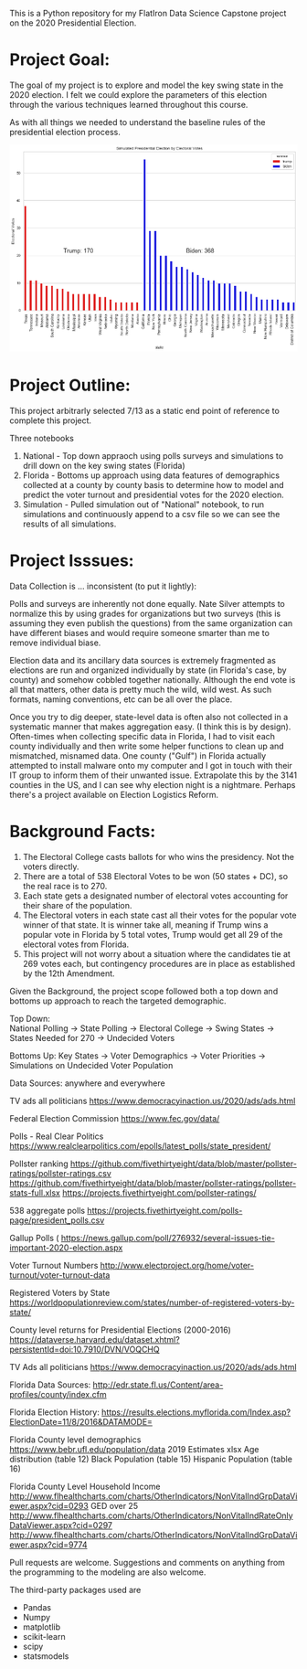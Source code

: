 This is a Python repository for my FlatIron Data Science Capstone project on the 2020 Presidential Election.  

# Project Goal:
The goal of my project is to explore and model the key swing state in the 2020 election. I felt we could explore the parameters of this election through the various techniques learned throughout this course.  

As with all things we needed to understand the baseline rules of the presidential election process.

![Simulated Election Results](https://github.com/bktong/Project-Reveal/blob/master/images/EV_Breakdown.png)


# Project Outline:

This project arbitrarly selected 7/13 as a static end point of reference to complete this project.

Three notebooks

1. National - Top down appraoch using polls surveys and simulations to drill down on the key swing states (Florida)
2. Florida - Bottoms up approach using data features of demographics collected at a county by county basis to determine how to model and predict the voter turnout and presidential votes for the 2020 election.
3. Simulation - Pulled simulation out of "National" notebook, to run simulations and continuously append to a csv file so we can see the results of all simulations.


# Project Isssues:

Data Collection is ... inconsistent (to put it lightly):

Polls and surveys are inherently not done equally.  Nate Silver attempts to normalize this by using grades for organizations but two surveys (this is assuming they even publish the questions) from the same organization can have different biases and would require someone smarter than me to remove individual biase.

Election data and its ancillary data sources is extremely fragmented as elections are run and organized individually by state (in Florida's case, by county) and somehow cobbled together nationally.  Although the end vote is all that matters, other data is pretty much the wild, wild west.  As such formats, naming conventions, etc can be all over the place.   

Once you try to dig deeper, state-level data is often also not collected in a systematic manner that makes aggregation easy.  (I think this is by design).  Often-times when collecting specific data in Florida, I had to visit each county individually and then write some helper functions to clean up and mismatched, misnamed data.  One county ("Gulf") in Florida actually attempted to install malware onto my computer and I got in touch with their IT group to inform them of their unwanted issue.  Extrapolate this by the 3141 counties in the US, and I can see why election night is a nightmare.   Perhaps there's a project available on Election Logistics Reform.


# Background Facts:
1. The Electoral College casts ballots for who wins the presidency.  Not the voters directly.  
2. There are a total of 538 Electoral Votes to be won (50 states + DC), so the real race is to 270.
3. Each state gets a designated number of electoral votes accounting for their share of the population.  
4. The Electoral voters in each state cast all their votes for the popular vote winner of that state.   It is winner take all, meaning if Trump wins a popular vote in Florida by 5 total votes, Trump would get all 29 of the electoral votes from Florida.  
5. This project will not worry about a situation where the candidates tie at 269 votes each, but contingency procedures are in place as established by the 12th Amendment.

Given the Background, the project scope followed both a top down and bottoms up approach to reach the targeted demographic.

Top Down:   
National Polling -> State Polling -> Electoral College -> Swing States -> States Needed for 270 -> Undecided Voters

Bottoms Up:
Key States -> Voter Demographics -> Voter Priorities -> Simulations on Undecided Voter Population

Data Sources:
anywhere and everywhere

TV ads all politicians
https://www.democracyinaction.us/2020/ads/ads.html

Federal Election Commission
https://www.fec.gov/data/

Polls - Real Clear Politics
https://www.realclearpolitics.com/epolls/latest_polls/state_president/

Pollster ranking
https://github.com/fivethirtyeight/data/blob/master/pollster-ratings/pollster-ratings.csv
https://github.com/fivethirtyeight/data/blob/master/pollster-ratings/pollster-stats-full.xlsx
https://projects.fivethirtyeight.com/pollster-ratings/

538 aggregate polls
https://projects.fivethirtyeight.com/polls-page/president_polls.csv

Gallup Polls (
https://news.gallup.com/poll/276932/several-issues-tie-important-2020-election.aspx

Voter Turnout Numbers
http://www.electproject.org/home/voter-turnout/voter-turnout-data

Registered Voters by State
https://worldpopulationreview.com/states/number-of-registered-voters-by-state/

County level returns for Presidential Elections (2000-2016)
https://dataverse.harvard.edu/dataset.xhtml?persistentId=doi:10.7910/DVN/VOQCHQ

TV Ads all politicians
https://www.democracyinaction.us/2020/ads/ads.html

Florida Data Sources:
http://edr.state.fl.us/Content/area-profiles/county/index.cfm

Florida Election History:
https://results.elections.myflorida.com/Index.asp?ElectionDate=11/8/2016&DATAMODE=

Florida County level demographics
https://www.bebr.ufl.edu/population/data
2019 Estimates xlsx
Age distribution (table 12)
Black Population (table 15)
Hispanic Population (table 16)

Florida County Level Household Income
http://www.flhealthcharts.com/charts/OtherIndicators/NonVitalIndGrpDataViewer.aspx?cid=0293
GED over 25
http://www.flhealthcharts.com/charts/OtherIndicators/NonVitalIndRateOnlyDataViewer.aspx?cid=0297
http://www.flhealthcharts.com/charts/OtherIndicators/NonVitalIndGrpDataViewer.aspx?cid=9774

Pull requests are welcome. Suggestions and comments on anything from the programming to the modeling are also welcome.

The third-party packages used are

- Pandas
- Numpy
- matplotlib
- scikit-learn
- scipy
- statsmodels
